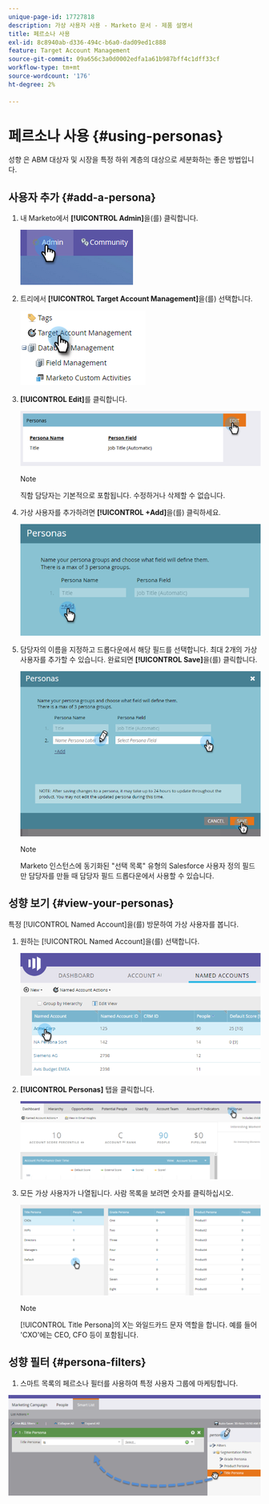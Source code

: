 ```yaml
---
unique-page-id: 17727818
description: 가상 사용자 사용 - Marketo 문서 - 제품 설명서
title: 페르소나 사용
exl-id: 8c8940ab-d336-494c-b6a0-dad09ed1c888
feature: Target Account Management
source-git-commit: 09a656c3a0d0002edfa1a61b987bff4c1dff33cf
workflow-type: tm+mt
source-wordcount: '176'
ht-degree: 2%

---
```


# 페르소나 사용 {#using-personas}

성향 은 ABM 대상자 및 시장을 특정 하위 계층의 대상으로 세분화하는 좋은 방법입니다.

## 사용자 추가 {#add-a-persona}

1. 내 Marketo에서 **[!UICONTROL Admin]**&#x200B;을(를) 클릭합니다.

   ![](assets/one.png)

1. 트리에서 **[!UICONTROL Target Account Management]**&#x200B;을(를) 선택합니다.

   ![](assets/using-personas-2.png)

1. **[!UICONTROL Edit]**&#x200B;를 클릭합니다.

   ![](assets/three.png)

   >[!NOTE]
   >
   >직함 담당자는 기본적으로 포함됩니다. 수정하거나 삭제할 수 없습니다.

1. 가상 사용자를 추가하려면 **[!UICONTROL +Add]**&#x200B;을(를) 클릭하세요.

   ![](assets/four.png)

1. 담당자의 이름을 지정하고 드롭다운에서 해당 필드를 선택합니다. 최대 2개의 가상 사용자를 추가할 수 있습니다. 완료되면 **[!UICONTROL Save]**&#x200B;을(를) 클릭합니다.

   ![](assets/five.png)

   >[!NOTE]
   >
   >Marketo 인스턴스에 동기화된 &quot;선택 목록&quot; 유형의 Salesforce 사용자 정의 필드만 담당자를 만들 때 담당자 필드 드롭다운에서 사용할 수 있습니다.

## 성향 보기 {#view-your-personas}

특정 [!UICONTROL Named Account]을(를) 방문하여 가상 사용자를 봅니다.

1. 원하는 [!UICONTROL Named Account]을(를) 선택합니다.

   ![](assets/one-a.png)

1. **[!UICONTROL Personas]** 탭을 클릭합니다.

   ![](assets/two-a.png)

1. 모든 가상 사용자가 나열됩니다. 사람 목록을 보려면 숫자를 클릭하십시오.

   ![](assets/three-a.png)

   >[!NOTE]
   >
   >[!UICONTROL Title Persona]의 X는 와일드카드 문자 역할을 합니다. 예를 들어 &#39;CXO&#39;에는 CEO, CFO 등이 포함됩니다.

## 성향 필터 {#persona-filters}

1. 스마트 목록의 페르소나 필터를 사용하여 특정 사용자 그룹에 마케팅합니다.

![](assets/one-b.png)
